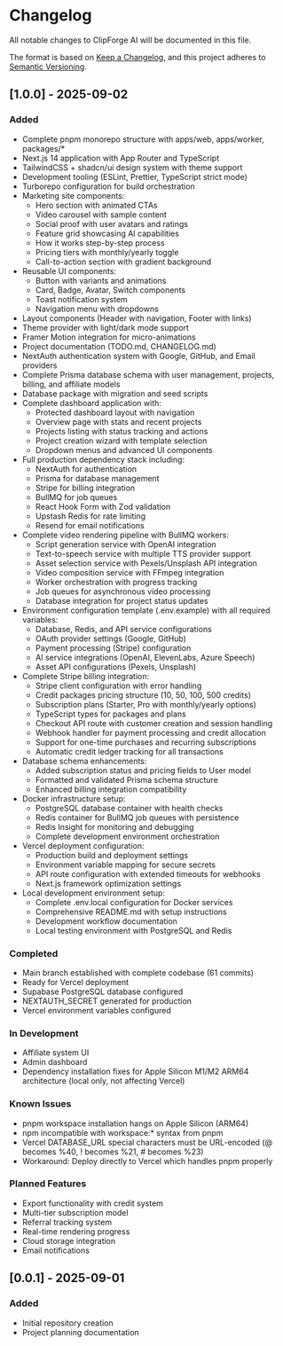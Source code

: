 # Changelog

All notable changes to ClipForge AI will be documented in this file.

The format is based on [Keep a Changelog](https://keepachangelog.com/en/1.0.0/),
and this project adheres to [Semantic Versioning](https://semver.org/spec/v2.0.0.html).

## [1.0.0] - 2025-09-02

### Added
- Complete pnpm monorepo structure with apps/web, apps/worker, packages/*
- Next.js 14 application with App Router and TypeScript
- TailwindCSS + shadcn/ui design system with theme support
- Development tooling (ESLint, Prettier, TypeScript strict mode)
- Turborepo configuration for build orchestration
- Marketing site components:
  - Hero section with animated CTAs
  - Video carousel with sample content
  - Social proof with user avatars and ratings
  - Feature grid showcasing AI capabilities
  - How it works step-by-step process
  - Pricing tiers with monthly/yearly toggle
  - Call-to-action section with gradient background
- Reusable UI components:
  - Button with variants and animations
  - Card, Badge, Avatar, Switch components
  - Toast notification system
  - Navigation menu with dropdowns
- Layout components (Header with navigation, Footer with links)
- Theme provider with light/dark mode support
- Framer Motion integration for micro-animations
- Project documentation (TODO.md, CHANGELOG.md)
- NextAuth authentication system with Google, GitHub, and Email providers
- Complete Prisma database schema with user management, projects, billing, and affiliate models
- Database package with migration and seed scripts
- Complete dashboard application with:
  - Protected dashboard layout with navigation
  - Overview page with stats and recent projects
  - Projects listing with status tracking and actions
  - Project creation wizard with template selection
  - Dropdown menus and advanced UI components
- Full production dependency stack including:
  - NextAuth for authentication
  - Prisma for database management
  - Stripe for billing integration
  - BullMQ for job queues
  - React Hook Form with Zod validation
  - Upstash Redis for rate limiting
  - Resend for email notifications
- Complete video rendering pipeline with BullMQ workers:
  - Script generation service with OpenAI integration
  - Text-to-speech service with multiple TTS provider support
  - Asset selection service with Pexels/Unsplash API integration
  - Video composition service with FFmpeg integration
  - Worker orchestration with progress tracking
  - Job queues for asynchronous video processing
  - Database integration for project status updates
- Environment configuration template (.env.example) with all required variables:
  - Database, Redis, and API service configurations
  - OAuth provider settings (Google, GitHub)
  - Payment processing (Stripe) configuration
  - AI service integrations (OpenAI, ElevenLabs, Azure Speech)
  - Asset API configurations (Pexels, Unsplash)
- Complete Stripe billing integration:
  - Stripe client configuration with error handling
  - Credit packages pricing structure (10, 50, 100, 500 credits)
  - Subscription plans (Starter, Pro with monthly/yearly options)
  - TypeScript types for packages and plans
  - Checkout API route with customer creation and session handling
  - Webhook handler for payment processing and credit allocation
  - Support for one-time purchases and recurring subscriptions
  - Automatic credit ledger tracking for all transactions
- Database schema enhancements:
  - Added subscription status and pricing fields to User model
  - Formatted and validated Prisma schema structure
  - Enhanced billing integration compatibility
- Docker infrastructure setup:
  - PostgreSQL database container with health checks
  - Redis container for BullMQ job queues with persistence
  - Redis Insight for monitoring and debugging
  - Complete development environment orchestration
- Vercel deployment configuration:
  - Production build and deployment settings
  - Environment variable mapping for secure secrets
  - API route configuration with extended timeouts for webhooks
  - Next.js framework optimization settings
- Local development environment setup:
  - Complete .env.local configuration for Docker services
  - Comprehensive README.md with setup instructions
  - Development workflow documentation
  - Local testing environment with PostgreSQL and Redis

### Completed
- Main branch established with complete codebase (61 commits)
- Ready for Vercel deployment
- Supabase PostgreSQL database configured
- NEXTAUTH_SECRET generated for production
- Vercel environment variables configured

### In Development
- Affiliate system UI
- Admin dashboard
- Dependency installation fixes for Apple Silicon M1/M2 ARM64 architecture (local only, not affecting Vercel)

### Known Issues
- pnpm workspace installation hangs on Apple Silicon (ARM64)
- npm incompatible with workspace:* syntax from pnpm
- Vercel DATABASE_URL special characters must be URL-encoded (@ becomes %40, ! becomes %21, # becomes %23)
- Workaround: Deploy directly to Vercel which handles pnpm properly

### Planned Features
- Export functionality with credit system
- Multi-tier subscription model
- Referral tracking system
- Real-time rendering progress
- Cloud storage integration
- Email notifications

## [0.0.1] - 2025-09-01

### Added
- Initial repository creation
- Project planning documentation